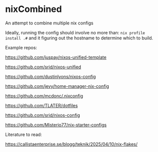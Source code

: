 # nixCombined
An attempt to combine multiple nix configs

Ideally, running the config should involve no more than: `nix profile install .#` and it figuring out the hostname to determine which to build.

Example repos:

https://github.com/juspay/nixos-unified-template

https://github.com/srid/nixos-unified

https://github.com/dustinlyons/nixos-config

https://github.com/jevy/home-manager-nix-config

https://github.com/mcdonc/.nixconfig

https://github.com/TLATER/dotfiles

https://github.com/srid/nixos-config

https://github.com/Misterio77/nix-starter-configs

Literature to read:

https://callistaenterprise.se/blogg/teknik/2025/04/10/nix-flakes/
